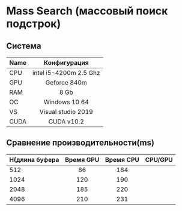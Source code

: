 # Mass Search (массовый поиск подстрок)


## Система


|Name           |  Конфигурация             |
|---------------|:-------------------------:|
| CPU           | intel i5-4200m 2.5 Ghz    |  
| GPU           | Geforce 840m              | 
| RAM           | 8 Gb                      |  
| ОС            | Windows 10 64             |   
| VS            | Visual studio 2019        |
| CUDA          | CUDA v10.2                |

## Сравнение производительности(ms)
|H(длина буфера | Время GPU    |   Время CPU       | CPU/GPU  |
|---------------|:------------:|:-----------------:|:--------:|
|512            |      86      |184                |          |
|1024           |       120    |190                |          |
|2048           |     185      |220                |          |
|4096           |       210    |231                |          | 
